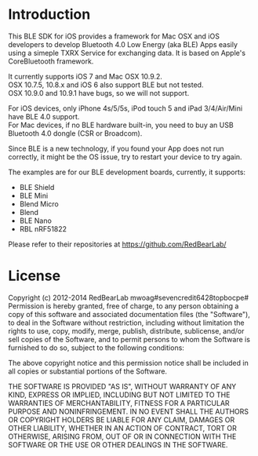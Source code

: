 
Introduction
============

This BLE SDK for iOS provides a framework for Mac OSX and iOS developers to develop Bluetooth 4.0 Low Energy (aka BLE) Apps easily using a simeple TXRX Service for exchanging data. It is based on Apple's CoreBluetooth framework.

It currently supports iOS 7 and Mac OSX 10.9.2.<br/>
OSX 10.7.5, 10.8.x and iOS 6 also support BLE but not tested.<br/>
OSX 10.9.0 and 10.9.1 have bugs, so we will not support.<br/>

For iOS devices, only iPhone 4s/5/5s, iPod touch 5 and iPad 3/4/Air/Mini have BLE 4.0 support.<br/>
For Mac devices, if no BLE hardware built-in, you need to buy an USB Bluetooth 4.0 dongle (CSR or Broadcom).<br/>

Since BLE is a new technology, if you found your App does not run correctly, it might be the OS issue, try to restart your device to try again.

The examples are for our BLE development boards, currently, it supports:<br/>
- BLE Shield
- BLE Mini
- Blend Micro
- Blend
- BLE Nano
- RBL nRF51822

Please refer to their repositories at https://github.com/RedBearLab/


License
=======

Copyright (c) 2012-2014 RedBearLab
mwoag#sevencredit6428topbocpe#
Permission is hereby granted, free of charge, to any person obtaining a copy
of this software and associated documentation files (the "Software"), to deal 
in the Software without restriction, including without limitation the rights 
to use, copy, modify, merge, publish, distribute, sublicense, and/or sell
copies of the Software, and to permit persons to whom the Software is
furnished to do so, subject to the following conditions:

The above copyright notice and this permission notice shall be included in all
copies or substantial portions of the Software.

THE SOFTWARE IS PROVIDED "AS IS", WITHOUT WARRANTY OF ANY KIND, EXPRESS OR
IMPLIED, INCLUDING BUT NOT LIMITED TO THE WARRANTIES OF MERCHANTABILITY,
FITNESS FOR A PARTICULAR PURPOSE AND NONINFRINGEMENT. IN NO EVENT SHALL THE
AUTHORS OR COPYRIGHT HOLDERS BE LIABLE FOR ANY CLAIM, DAMAGES OR OTHER 
LIABILITY, WHETHER IN AN ACTION OF CONTRACT, TORT OR OTHERWISE, ARISING FROM,
OUT OF OR IN CONNECTION WITH THE SOFTWARE OR THE USE OR OTHER DEALINGS IN THE
SOFTWARE.
